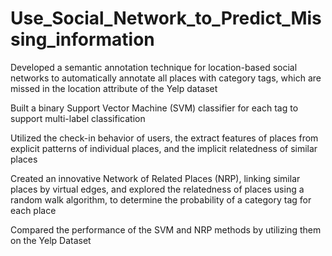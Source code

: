 # Use_Social_Network_to_Predict_Missing_information
Developed a semantic annotation technique for location-based social networks to automatically annotate all places with
category tags, which are missed in the location attribute of the Yelp dataset

Built a binary Support Vector Machine (SVM) classifier for each tag to support multi-label classification

Utilized the check-in behavior of users, the extract features of places from explicit patterns of individual places, and the
implicit relatedness of similar places

Created an innovative Network of Related Places (NRP), linking similar places by virtual edges, and explored the
relatedness of places using a random walk algorithm, to determine the probability of a category tag for each place

Compared the performance of the SVM and NRP methods by utilizing them on the Yelp Dataset
